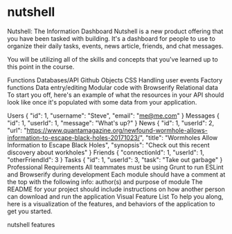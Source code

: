 # nutshell
Nutshell: The Information Dashboard
Nutshell is a new product offering that you have been tasked with building. It's a dashboard for people to use to organize their daily tasks, events, news article, friends, and chat messages.

You will be utilizing all of the skills and concepts that you've learned up to this point in the course.

Functions
Databases/API
Github
Objects
CSS
Handling user events
Factory functions
Data entry/editing
Modular code with Browserify
Relational data
To start you off, here's an example of what the resources in your API should look like once it's populated with some data from your application.

Users
{ "id": 1, "username": "Steve", "email": "me@me.com" }
Messages
{ "id": 1, "userId": 1, "message": "What's up?" }
News
{
    "id": 1,
    "userId": 2,
    "url": "https://www.quantamagazine.org/newfound-wormhole-allows-information-to-escape-black-holes-20171023/",
    "title": "Wormholes Allow Information to Escape Black Holes",
    "synopsis": "Check out this recent discovery about workholes"
}
Friends
{ "connectionId": 1, "userId": 1, "otherFriendId": 3 }
Tasks
{ "id": 1, "userId": 3, "task": "Take out garbage" }
Professional Requirements
All teammates must be using Grunt to run ESLint and Browserify during development
Each module should have a comment at the top with the following info: author(s) and purpose of module
The README for your project should include instructions on how another person can download and run the application
Visual Feature List
To help you along, here is a visualization of the features, and behaviors of the application to get you started.

nutshell features